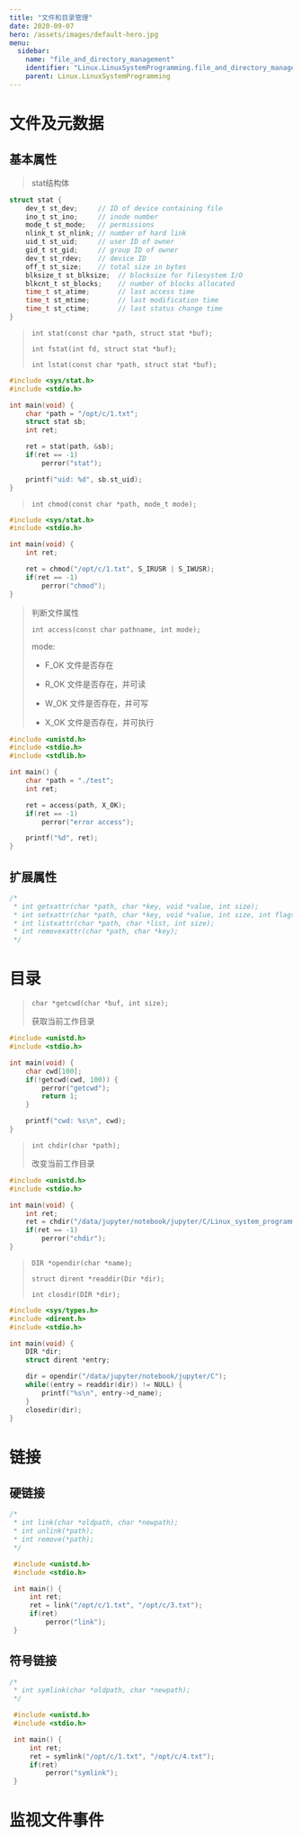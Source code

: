 ```yaml
---
title: "文件和目录管理"
date: 2020-09-07
hero: /assets/images/default-hero.jpg
menu:
  sidebar:
    name: "file_and_directory_management"
    identifier: "Linux.LinuxSystemProgramming.file_and_directory_management.md"
    parent: Linux.LinuxSystemProgramming
---
```


# 文件及元数据

## 基本属性

> stat结构体

```c
struct stat {
    dev_t st_dev;     // ID of device containing file
    ino_t st_ino;     // inode number
    mode_t st_mode;   // permissions
    nlink_t st_nlink; // number of hard link
    uid_t st_uid;     // user ID of owner
    gid_t st_gid;     // group ID of owner
    dev_t st_rdev;    // device ID 
    off_t st_size;    // total size in bytes
    blksize_t st_blksize;  // blocksize for filesystem I/O
    blkcnt_t st_blocks;    // number of blocks allocated
    time_t st_atime;       // last access time
    time_t st_mtime;       // last modification time
    time_t st_ctime;       // last status change time
}
```

> `int stat(const char *path, struct stat *buf);`
> 
> `int fstat(int fd, struct stat *buf);`
> 
> `int lstat(const char *path, struct stat *buf);`

```c
#include <sys/stat.h>
#include <stdio.h>

int main(void) {
    char *path = "/opt/c/1.txt";
    struct stat sb;
    int ret;

    ret = stat(path, &sb);
    if(ret == -1)
        perror("stat");

    printf("uid: %d", sb.st_uid);
}
```

> `int chmod(const char *path, mode_t mode);`

```c
#include <sys/stat.h>
#include <stdio.h>

int main(void) {
    int ret;

    ret = chmod("/opt/c/1.txt", S_IRUSR | S_IWUSR);
    if(ret == -1)
        perror("chmod");
}
```

> 判断文件属性
> 
> `int access(const char pathname, int mode);`
> 
> mode:
> 
> * F_OK 文件是否存在
> 
> * R_OK 文件是否存在，并可读
> 
> * W_OK 文件是否存在，并可写
> 
> * X_OK 文件是否存在，并可执行

```c
#include <unistd.h>
#include <stdio.h>
#include <stdlib.h>

int main() {
    char *path = "./test";
    int ret;

    ret = access(path, X_OK);
    if(ret == -1)
        perror("error access");

    printf("%d", ret);
}
```

## 扩展属性

```c
/*
 * int getxattr(char *path, char *key, void *value, int size);
 * int setxattr(char *path, char *key, void *value, int size, int flags);
 * int listxattr(char *path, char *list, int size);
 * int removexattr(char *path, char *key);
 */
```

# 目录

> `char *getcwd(char *buf, int size);`
> 
> 获取当前工作目录

```c
#include <unistd.h>
#include <stdio.h>

int main(void) {
    char cwd[100];
    if(!getcwd(cwd, 100)) {
        perror("getcwd");
        return 1;
    }

    printf("cwd: %s\n", cwd);
}
```

> `int chdir(char *path);`
> 
> 改变当前工作目录

```c
#include <unistd.h>
#include <stdio.h>

int main(void) {
    int ret;
    ret = chdir("/data/jupyter/notebook/jupyter/C/Linux_system_programming");
    if(ret == -1) 
        perror("chdir");
}
```

> `DIR *opendir(char *name);`
> 
> `struct dirent *readdir(Dir *dir);`
> 
> `int closdir(DIR *dir);`

```c
#include <sys/types.h>
#include <dirent.h>
#include <stdio.h>

int main(void) {
    DIR *dir;
    struct dirent *entry;

    dir = opendir("/data/jupyter/notebook/jupyter/C");
    while((entry = readdir(dir)) != NULL) {
        printf("%s\n", entry->d_name);
    }
    closedir(dir);
}
```

# 链接

## 硬链接

```c
/*
 * int link(char *oldpath, char *newpath);
 * int unlink(*path);
 * int remove(*path);
 */

 #include <unistd.h>
 #include <stdio.h>

 int main() {
     int ret;
     ret = link("/opt/c/1.txt", "/opt/c/3.txt");
     if(ret)
         perror("link");
 }
```

## 符号链接

```c
/*
 * int symlink(char *oldpath, char *newpath);
 */

 #include <unistd.h>
 #include <stdio.h>

 int main() {
     int ret;
     ret = symlink("/opt/c/1.txt", "/opt/c/4.txt");
     if(ret)
         perror("symlink");
 }
```

# 监视文件事件
